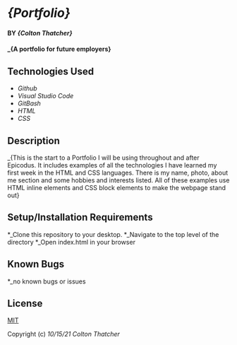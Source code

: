 # _{Portfolio}_

#### BY _**{Colton Thatcher}**_

#### _{A portfolio for future employers}

## Technologies Used

* _Github_
* _Visual Studio Code_
* _GitBash_
* _HTML_
* _CSS_

## Description

_{This is the start to a Portfolio I will be using throughout and after Epicodus. It includes examples of all the technologies I have learned my first week in the HTML and CSS languages. There is my name, photo, about me section and some hobbies and interests listed. All of these examples use HTML inline elements and CSS block elements to make the webpage stand out}

## Setup/Installation Requirements

*_Clone this repository to your desktop.
*_Navigate to the top level of the directory
*_Open index.html in your browser

## Known Bugs

*_no known bugs or issues

## License

[MIT](https://en.wikipedia.org/wiki/MIT_License)

Copyright (c) _10/15/21_ _Colton Thatcher_
